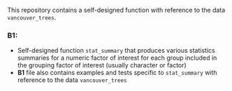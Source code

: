 This repository contains a self-designed function with reference to the data `vancouver_trees`. 

### **B1**:

- Self-designed function `stat_summary` that produces various statistics summaries for a numeric factor of interest for each group included in the grouping factor of interest (usually character or factor)
- **B1** file also contains examples and tests specific to `stat_summary` with reference to the data `vancouver_trees`

